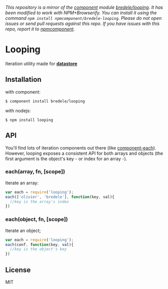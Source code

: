 *This repository is a mirror of the [component](http://component.io) module [bredele/looping](http://github.com/bredele/looping). It has been modified to work with NPM+Browserify. You can install it using the command `npm install npmcomponent/bredele-looping`. Please do not open issues or send pull requests against this repo. If you have issues with this repo, report it to [npmcomponent](https://github.com/airportyh/npmcomponent).*
# Looping

  Iteration utility made for **[datastore](http://github.com/bredele/datastore)**

## Installation

with component:

    $ component install bredele/looping

with nodejs:

    $ npm install looping

## API

You'll find lots of iteration components out there (like [component-each](https://github.com/component/each)). However, looping exposes a consistent API for both arrays and objects (the first argument is the object's key - or index for an array -).


### each(array, fn, [scope])

  Iterate an array:

```js
var each = require('looping');
each(['olivier', 'bredele'], function(key, val){
  //key is the array's index
})
```

### each(object, fn, [scope])

  Iterate an object;

```js
var each = require('looping');
each(conf, function(key, val){
  //key is the object's key
})
```


## License

  MIT
